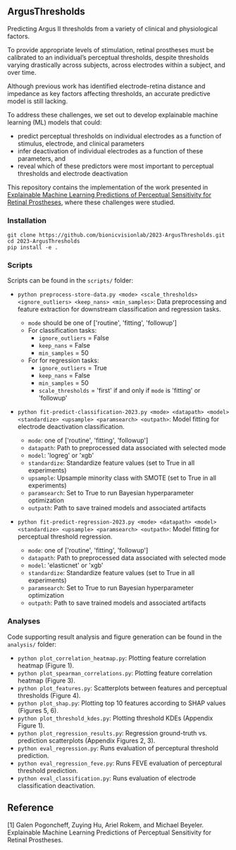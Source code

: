 ## ArgusThresholds

Predicting Argus II thresholds from a variety of clinical and physiological factors.

To provide appropriate levels of stimulation, retinal prostheses must be calibrated to an individual’s
perceptual thresholds, despite thresholds varying drastically across subjects, across electrodes within a subject, and over time. 

Although previous work has identified electrode-retina distance and impedance as key factors affecting thresholds, an accurate predictive model is still lacking.

To address these challenges, we set out to develop explainable machine learning (ML) models that could:
- predict perceptual thresholds on individual electrodes as a function of stimulus, electrode, and clinical parameters
- infer deactivation of individual electrodes as a function of these parameters, and
- reveal which of these predictors were most important to perceptual thresholds and electrode deactivation

This repository contains the implementation of the work presented in [Explainable Machine Learning Predictions of
Perceptual Sensitivity for Retinal Prostheses](https://github.com/bionicvisionlab/2023-ArgusThresholds), where these challenges were studied.

### Installation

```
git clone https://github.com/bionicvisionlab/2023-ArgusThresholds.git
cd 2023-ArgusThresholds
pip install -e .
```

### Scripts

Scripts can be found in the `scripts/` folder:

* `python preprocess-store-data.py <mode> <scale_thresholds> <ignore_outliers> <keep_nans> <min_samples>`: Data preprocessing and feature extraction for downstream classification and regression tasks.
   * `mode` should be one of ['routine', 'fitting', 'followup']
   * For classification tasks: 
      * `ignore_outliers` = False
      * `keep_nans` = False
      * `min_samples` = 50
   * For for regression tasks:
      * `ignore_outliers` = True
      * `keep_nans` = False
      * `min_samples` = 50
      * `scale_thresholds` = 'first' if and only if `mode` is 'fitting' or 'followup'
   
* `python fit-predict-classification-2023.py <mode> <datapath> <model> <standardize> <upsample> <paramsearch> <outpath>`: Model fitting for electrode deactivation classification.
   * `mode`: one of ['routine', 'fitting', 'followup']
   * `datapath`: Path to preprocessed data associated with selected mode
   * `model`: 'logreg' or 'xgb'
   * `standardize`: Standardize feature values (set to True in all experiments)
   * `upsample`: Upsample minority class with SMOTE (set to True in all experiments)
   * `paramsearch`: Set to True to run Bayesian hyperparameter optimization
   * `outpath`: Path to save trained models and associated artifacts
   
* `python fit-predict-regression-2023.py <mode> <datapath> <model> <standardize> <upsample> <paramsearch> <outpath>`: Model fitting for perceptual threshold regression.
   * `mode`: one of ['routine', 'fitting', 'followup']
   * `datapath`: Path to preprocessed data associated with selected mode
   * `model`: 'elasticnet' or 'xgb'
   * `standardize`: Standardize feature values (set to True in all experiments)
   * `paramsearch`: Set to True to run Bayesian hyperparameter optimization
   * `outpath`: Path to save trained models and associated artifacts

### Analyses

Code supporting result analysis and figure generation can be found in the `analysis/` folder:

* `python plot_correlation_heatmap.py`: Plotting feature correlation heatmap (Figure 1).
* `python plot_spearman_correlations.py`: Plotting feature correlation heatmap (Figure 3).
* `python plot_features.py`: Scatterplots between features and perceptual thresholds  (Figure 4).
* `python plot_shap.py`: Plotting top 10 features according to SHAP values (Figures 5, 6).
* `python plot_threshold_kdes.py`: Plotting threshold KDEs (Appendix Figure 1).
* `python plot_regression_results.py`: Regression ground-truth vs. prediction scatterplots (Appendix Figures 2, 3).
* `python eval_regression.py`: Runs evaluation of perceptural threshold prediction.
* `python eval_regression_feve.py`: Runs FEVE evaluation of perceptural threshold prediction.
* `python eval_classification.py`: Runs evaluation of electrode classification deactivation.
  
  
## Reference
[1] Galen Pogoncheff, Zuying Hu, Ariel Rokem, and Michael Beyeler.  Explainable Machine Learning Predictions of Perceptual Sensitivity for Retinal Prostheses.
